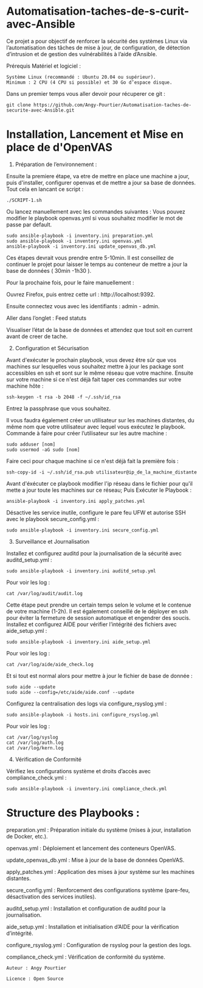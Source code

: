 # Automatisation-taches-de-s-curit-avec-Ansible
Ce projet a pour objectif de renforcer la sécurité des systèmes Linux via l’automatisation des tâches de mise à jour, de configuration, de détection d’intrusion et de gestion des vulnérabilités à l’aide d’Ansible.


Prérequis
Matériel et logiciel :

    Système Linux (recommandé : Ubuntu 20.04 ou supérieur).
    Minimum : 2 CPU (4 CPU si possible) et 30 Go d’espace disque.


Dans un premier temps vous aller devoir pour récuperer ce git : 

    git clone https://github.com/Angy-Pourtier/Automatisation-taches-de-securite-avec-Ansible.git




# Installation, Lancement et Mise en place de d'OpenVAS

1. Préparation de l’environnement :

Ensuite la premiere étape, va etre de mettre en place une machine a jour, puis d'installer, configurer openvas et de mettre a jour sa base de données.
Tout cela en lancant ce script : 

    ./SCRIPT-1.sh


Ou lancez manuellement avec les commandes suivantes :
Vous pouvez modifier le playbook openvas.yml si vous souhaitez modifier le mot de passe par default.

    sudo ansible-playbook -i inventory.ini preparation.yml
    sudo ansible-playbook -i inventory.ini openvas.yml
    ansible-playbook -i inventory.ini update_openvas_db.yml


Ces étapes devrait vous prendre entre 5-10min.
Il est conseillez de continuer le projet pour laisser le temps au conteneur de mettre a jour la base de données ( 30min -1h30 ).

Pour la prochaine fois, pour le faire manuellement : 

Ouvrez Firefox, puis entrez cette url : http://localhost:9392.

Ensuite connectez vous avec les identifiants : admin - admin.

Aller dans l’onglet : Feed statuts

Visualiser l’état de la base de données et attendez que tout soit en current avant de creer de tache.



    
2. Configuration et Sécurisation

  Avant d'exécuter le prochain playbook, vous devez être sûr que vos machines sur lesquelles vous souhaitez mettre à jour les package sont accessibles en ssh et sont sur le même réseau que votre machine. Ensuite sur votre machine si ce n'est déjà fait taper ces commandes sur votre machine hôte : 

    ssh-keygen -t rsa -b 2048 -f ~/.ssh/id_rsa
  
Entrez la passphrase que vous souhaitez.



Il vous faudra également créer un utilisateur sur les machines distantes, du même nom que votre utilisateur avec lequel vous exécutez le playbook.
Commande à faire pour créer l’utilisateur sur les autre machine : 

    sudo adduser [nom]
    sudo usermod -aG sudo [nom]



Faire ceci pour chaque machine si ce n'est déjà fait la première fois :

    ssh-copy-id -i ~/.ssh/id_rsa.pub utilisateur@ip_de_la_machine_distante



Avant d'éxécuter ce playbook modifier l'ip réseau dans le fichier pour qu'il mette a jour toute les machines sur ce réseau; Puis Exécuter le Playbook :

    ansible-playbook -i inventory.ini apply_patches.yml

Désactive les service inutile, configure le pare feu UFW et autorise SSH avec le playbook secure_config.yml : 

    sudo ansible-playbook -i inventory.ini secure_config.yml




3. Surveillance et Journalisation

Installez et configurez auditd pour la journalisation de la sécurité avec auditd_setup.yml :

    sudo ansible-playbook -i inventory.ini auditd_setup.yml
    
Pour voir les log : 

    cat /var/log/audit/audit.log
  

Cette étape peut prendre un certain temps selon le volume et le contenue de votre machine (1-2h). Il est également conseillé de le déployer en ssh pour éviter la fermeture de session automatique et engendrer des soucis. Installez et configurez AIDE pour vérifier l’intégrité des fichiers avec aide_setup.yml :

    sudo ansible-playbook -i inventory.ini aide_setup.yml
    
Pour voir les log : 

    cat /var/log/aide/aide_check.log

Et si tout est normal alors pour mettre à jour le fichier de base de donnée :

 	sudo aide --update
    sudo aide --config=/etc/aide/aide.conf --update



Configurez la centralisation des logs via configure_rsyslog.yml :

    sudo ansible-playbook -i hosts.ini configure_rsyslog.yml
    
Pour voir les log : 

    cat /var/log/syslog	
    cat /var/log/auth.log	
    cat /var/log/kern.log



4. Vérification de Conformité


Vérifiez les configurations système et droits d’accès avec compliance_check.yml :

    sudo ansible-playbook -i inventory.ini compliance_check.yml


  

# Structure des Playbooks : 


preparation.yml : Préparation initiale du système (mises à jour, installation de Docker, etc.).
    
openvas.yml : Déploiement et lancement des conteneurs OpenVAS.
    
update_openvas_db.yml : Mise à jour de la base de données OpenVAS.
    
apply_patches.yml : Application des mises à jour système sur les machines distantes.
    
secure_config.yml : Renforcement des configurations système (pare-feu, désactivation des services inutiles).

auditd_setup.yml : Installation et configuration de auditd pour la journalisation.

aide_setup.yml : Installation et initialisation d’AIDE pour la vérification d’intégrité.

configure_rsyslog.yml : Configuration de rsyslog pour la gestion des logs.

compliance_check.yml : Vérification de conformité du système.




    Auteur : Angy Pourtier

    Licence : Open Source
